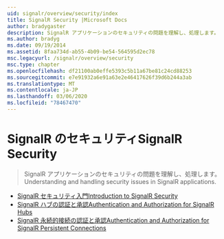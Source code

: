 ```yaml
---
uid: signalr/overview/security/index
title: SignalR Security |Microsoft Docs
author: bradygaster
description: SignalR アプリケーションのセキュリティの問題を理解し、処理します。
ms.author: bradyg
ms.date: 09/19/2014
ms.assetid: 8faa734d-ab55-4b09-be54-564595d2ec78
msc.legacyurl: /signalr/overview/security
msc.type: chapter
ms.openlocfilehash: df21100ab0effe5393c5b11a67be81c24cd88253
ms.sourcegitcommit: e7e91932a6e91a63e2e46417626f39d6b244a3ab
ms.translationtype: MT
ms.contentlocale: ja-JP
ms.lasthandoff: 03/06/2020
ms.locfileid: "78467470"
---
```

# <a name="signalr-security"></a><span data-ttu-id="c2b82-103">SignalR のセキュリティ</span><span class="sxs-lookup"><span data-stu-id="c2b82-103">SignalR Security</span></span>

> <span data-ttu-id="c2b82-104">SignalR アプリケーションのセキュリティの問題を理解し、処理します。</span><span class="sxs-lookup"><span data-stu-id="c2b82-104">Understanding and handling security issues in SignalR applications.</span></span>

- [<span data-ttu-id="c2b82-105">SignalR セキュリティ入門</span><span class="sxs-lookup"><span data-stu-id="c2b82-105">Introduction to SignalR Security</span></span>](introduction-to-security.md)
- [<span data-ttu-id="c2b82-106">SignalR ハブの認証と承認</span><span class="sxs-lookup"><span data-stu-id="c2b82-106">Authentication and Authorization for SignalR Hubs</span></span>](hub-authorization.md)
- [<span data-ttu-id="c2b82-107">SignalR 永続的接続の認証と承認</span><span class="sxs-lookup"><span data-stu-id="c2b82-107">Authentication and Authorization for SignalR Persistent Connections</span></span>](persistent-connection-authorization.md)
